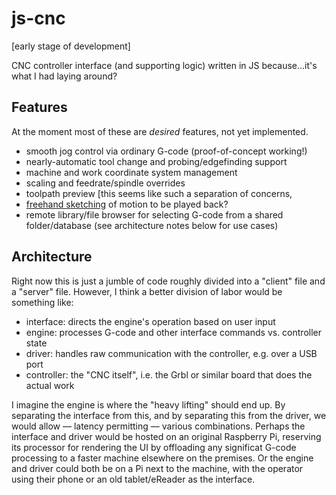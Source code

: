 # js-cnc

[early stage of development]

CNC controller interface (and supporting logic) written in JS because…it's what I had laying around?


## Features

At the moment most of these are *desired* features, not yet implemented.

- smooth jog control via ordinary G-code (proof-of-concept working!)
- nearly-automatic tool change and probing/edgefinding support
- machine and work coordinate system management
- scaling and feedrate/spindle overrides
- toolpath preview [this seems like such a separation of concerns, 
- [freehand sketching](https://github.com/natevw/metakaolin) of motion to be played back?
- remote library/file browser for selecting G-code from a shared folder/database (see architecture notes below for use cases)

## Architecture

Right now this is just a jumble of code roughly divided into a "client" file and a "server" file. However, I think a better division of labor would be something like:

- interface: directs the engine's operation based on user input
- engine: processes G-code and other interface commands vs. controller state
- driver: handles raw communication with the controller, e.g. over a USB port
- controller: the "CNC itself", i.e. the Grbl or similar board that does the actual work

I imagine the engine is where the "heavy lifting" should end up. By separating the interface from this, and by separating this from the driver, we would allow — latency permitting — various combinations. Perhaps the interface and driver would be hosted on an original Raspberry Pi, reserving its processor for rendering the UI by offloading any significat G-code processing to a faster machine elsewhere on the premises. Or the engine and driver could both be on a Pi next to the machine, with the operator using their phone or an old tablet/eReader as the interface.

